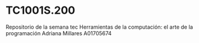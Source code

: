 # TC1001S.200

Repositorio de la semana tec Herramientas de la computación: el arte de la programación
Adriana Millares A01705674
